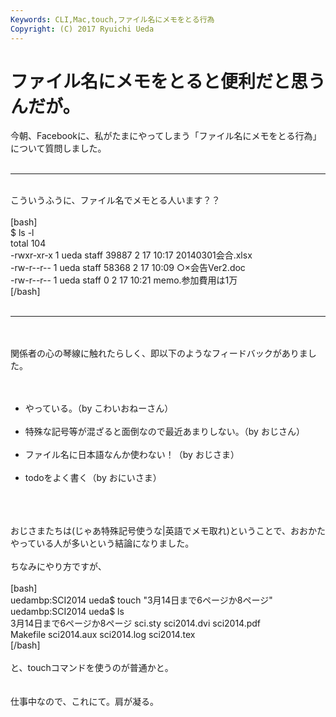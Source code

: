 ```yaml
---
Keywords: CLI,Mac,touch,ファイル名にメモをとる行為
Copyright: (C) 2017 Ryuichi Ueda
---
```


# <!--:ja--> ファイル名にメモをとると便利だと思うんだが。<!--:-->
<!--:ja-->今朝、Facebookに、私がたまにやってしまう「ファイル名にメモをとる行為」について質問しました。<br />
<br />
<hr /><br />
こういうふうに、ファイル名でメモとる人います？？<br />
<br />
[bash]<br />
$ ls -l<br />
total 104<br />
-rwxr-xr-x 1 ueda staff 39887 2 17 10:17 20140301会合.xlsx<br />
-rw-r--r-- 1 ueda staff 58368 2 17 10:09 ○×会告Ver2.doc<br />
-rw-r--r-- 1 ueda staff 0 2 17 10:21 memo.参加費用は1万<br />
[/bash]<br />
<br />
<hr /><br />
<br />
関係者の心の琴線に触れたらしく、即以下のようなフィードバックがありました。<br />
<br />
<ul><br />
	<li>やっている。（by こわいおねーさん）</li><br />
	<li>特殊な記号等が混ざると面倒なので最近あまりしない。（by おじさん）</li><br />
 <li>ファイル名に日本語なんか使わない！（by おじさま）</li><br />
	<li>todoをよく書く（by おにいさま）</li><br />
</ul><br />
<br />
おじさまたちは(じゃあ特殊記号使うな|英語でメモ取れ)ということで、おおかたやっている人が多いという結論になりました。<br />
<br />
ちなみにやり方ですが、<br />
<br />
[bash]<br />
uedambp:SCI2014 ueda$ touch &quot;3月14日まで6ページか8ページ&quot;<br />
uedambp:SCI2014 ueda$ ls<br />
3月14日まで6ページか8ページ sci.sty sci2014.dvi sci2014.pdf<br />
Makefile sci2014.aux sci2014.log sci2014.tex<br />
[/bash]<br />
<br />
と、touchコマンドを使うのが普通かと。<br />
<br />
<br />
仕事中なので、これにて。肩が凝る。<!--:-->
